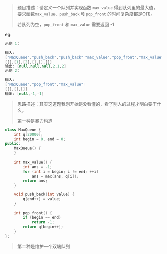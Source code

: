 > 题目描述：请定义一个队列并实现函数 `max_value` 得到队列里的最大值，要求函数`max_value`、`push_back` 和 `pop_front` 的时间复杂度都是O(1)。
>
> 若队列为空，`pop_front` 和 `max_value` 需要返回 -1

eg:

```java
示例 1：

输入: 
["MaxQueue","push_back","push_back","max_value","pop_front","max_value"]
[[],[1],[2],[],[],[]]
输出: [null,null,null,2,1,2]
示例 2：

输入: 
["MaxQueue","pop_front","max_value"]
[[],[],[]]
输出: [null,-1,-1]
```

> 思路描述：其实这道题我刚开始是没看懂的，看了别人的过程才明白要干什么。
>
> 第一种是暴力构造

```C++
class MaxQueue {
    int q[20000];
    int begin = 0, end = 0;
public:
    MaxQueue() {
    }
    
    int max_value() {
        int ans = -1;
        for (int i = begin; i != end; ++i)
            ans = max(ans, q[i]);
        return ans;
    }
    
    void push_back(int value) {
        q[end++] = value;
    }
    
    int pop_front() {
        if (begin == end)
            return -1;
        return q[begin++];
    }
};
```

> 第二种是维护一个双端队列